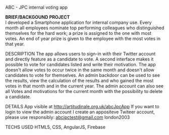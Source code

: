 ABC - JPC internal voting app

<b>BRIEF/BACKGOUND PROJECT</b></br>
I developed a Smartphone application for internal company use. 
Every month all employees nominate top performing colleagues who distinguished themselves for the hard work; a prize is assigned to the one with most votes. 
An end of year prize is given to the employee with the most votes in that year. 

DESCRIPTION
The app allows users to sign-in with their Twitter account and directly feature as a candidate to vote. A second interface makes it possible to vote for candidates listed and write their motivation. The app doesn't allow votes to occur twice in the same month and doesn't allow candidates to vote for themselves. 
An admin backdoor can be used to see the results, view the calculation of the results and who gained the most votes in that month and in the current year. 
The admin account can also see all Votes and motivations for the current month with the possibility to delete a candidate.

DETAILS
App visible at http://artitudinale.org.uk/abcJpcApp
If you want to login to view the admin account I create an appositeve Twiteer account, please use responsibly:
abcjpctest@gmail.com
london2003

TECHS USED
HTML5, CSS, AngularJS, Firebase
